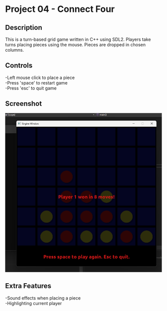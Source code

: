 # Project 04 - Connect Four

## Description

This is a turn-based grid game written in C++ using SDL2. Players take turns placing pieces using the mouse. Pieces are dropped in chosen columns.


## Controls

-Left mouse click to place a piece<br>
-Press 'space' to restart game<br>
-Press 'esc' to quit game<br>

## Screenshot

![Screenshot](screenshot.png)

## Extra Features

-Sound effects when placing a piece<br>
-Highlighting current player<br>

